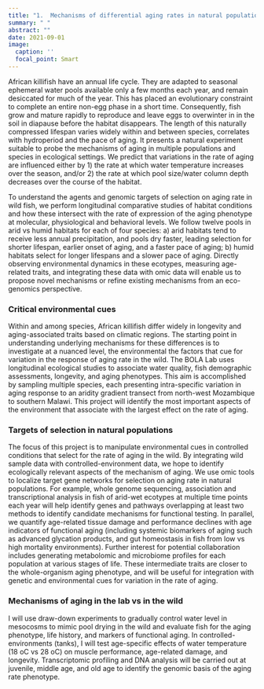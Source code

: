 ```yaml
---
title: "1.	Mechanisms of differential aging rates in natural populations"
summary: " "
abstract: ""
date: 2021-09-01
image: 
  caption: ''
  focal_point: Smart
---
```


African killifish have an annual life cycle. They are adapted to seasonal ephemeral water pools available only a few months each year, and remain desiccated for much of the year. This has placed an evolutionary constraint to complete an entire non-egg phase in a short time. Consequently, fish grow and mature rapidly to reproduce and leave eggs to overwinter in in the soil in diapause before the habitat disappears. The length of this naturally compressed lifespan varies widely within and between species, correlates with hydroperiod and the pace of aging. It presents a natural experiment suitable to probe the mechanisms of aging in multiple populations and species in ecological settings. We predict that variations in the rate of aging are influenced either by 1) the rate at which water temperature increases over the season, and/or 2) the rate at which pool size/water column depth decreases over the course of the habitat. 

To understand the agents and genomic targets of selection on aging rate in wild fish, we perform longitudinal comparative studies of habitat conditions and how these intersect with the rate of expression of the aging phenotype at molecular, physiological and behavioral levels. We follow twelve pools in arid vs humid habitats for each of four species: a) arid habitats tend to receive less annual precipitation, and pools dry faster, leading selection for shorter lifespan, earlier onset of aging, and a faster pace of aging; b) humid habitats select for longer lifespans and a slower pace of aging. Directly observing environmental dynamics in these ecotypes, measuring age-related traits, and integrating these data with omic data will enable us to propose novel mechanisms or refine existing mechanisms from an eco-genomics perspective.

### Critical environmental cues

Within and among species, African killifish differ widely in longevity and aging-associated traits based on climatic regions. The starting point in understanding underlying mechanisms for these differences is to investigate at a nuanced level, the environmental the factors that cue for variation in the response of aging rate in the wild. The BOLA Lab uses longitudinal ecological studies to associate water quality, fish demographic assessments, longevity, and aging phenotypes. This aim is accomplished by sampling multiple species, each presenting intra-specific variation in aging response to an aridity gradient transect from north-west Mozambique to southern Malawi. This project will identify the most important aspects of the environment that associate with the largest effect on the rate of aging.

### Targets of selection in natural populations

The focus of this project is to manipulate environmental cues in controlled conditions that select for the rate of aging in the wild. By integrating wild sample data with controlled-environment data, we hope to identify ecologically relevant aspects of the mechanism of aging. We use omic tools to localize target gene networks for selection on aging rate in natural populations. For example, whole genome sequencing, association and transcriptional analysis in fish of arid-wet ecotypes at multiple time points each year will help identify genes and pathways overlapping at least two methods to identify candidate mechanisms for functional testing. In parallel, we quantify age-related tissue damage and performance declines with age indicators of functional aging (including systemic biomarkers of aging such as advanced glycation products, and gut homeostasis in fish from low vs high mortality environments). Further interest for potential collaboration includes generating metabolomic and microbiome profiles for each population at various stages of life. These intermediate traits are closer to the whole-organism aging phenotype, and will be useful for integration with genetic and environmental cues for variation in the rate of aging.

### Mechanisms of aging in the lab vs in the wild

I will use draw-down experiments to gradually control water level in mesocosms to mimic pool drying in the wild and evaluate fish for the aging phenotype, life history, and markers of functional aging. In controlled-environments (tanks), I will test age-specific effects of water temperature (18 oC vs 28 oC) on muscle performance, age-related damage, and longevity. Transcriptomic profiling and DNA analysis will be carried out at juvenile, middle age, and old age to identify the genomic basis of the aging rate phenotype.

